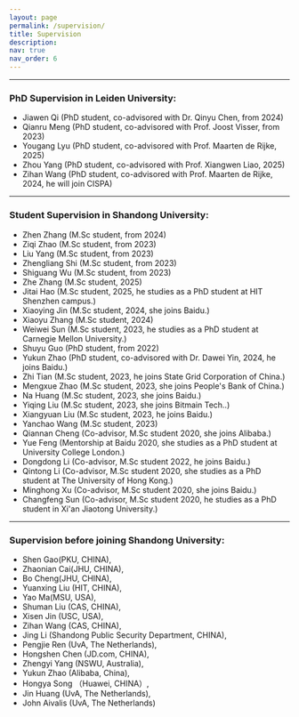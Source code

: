 ```yaml
---
layout: page
permalink: /supervision/
title: Supervision
description: 
nav: true
nav_order: 6
---
```


---

### PhD Supervision in Leiden University:
- Jiawen Qi (PhD student, co-advisored with Dr. Qinyu Chen, from 2024) 
- Qianru Meng (PhD student, co-advisored with Prof. Joost Visser, from 2023)  
- Yougang Lyu (PhD student, co-advisored with Prof. Maarten de Rijke, 2025)
- Zhou Yang (PhD student, co-advisored with Prof. Xiangwen Liao, 2025) 
- Zihan Wang (PhD student, co-advisored with Prof. Maarten de Rijke, 2024, he will join CISPA)

---

### Student Supervision in Shandong University:
- Zhen Zhang (M.Sc student, from 2024)
- Ziqi Zhao (M.Sc student, from 2023)  
- Liu Yang (M.Sc student, from 2023)  
- Zhengliang Shi (M.Sc student, from 2023)  
- Shiguang Wu (M.Sc student, from 2023)  
- Zhe Zhang (M.Sc student, 2025)  
- Jitai Hao (M.Sc student, 2025, he studies as a PhD student at HIT Shenzhen campus.)  
- Xiaoying Jin (M.Sc student, 2024, she joins Baidu.)  
- Xiaoyu Zhang (M.Sc student, 2024)  
- Weiwei Sun (M.Sc student, 2023, he studies as a PhD student at Carnegie Mellon University.)
- Shuyu Guo (PhD student, from 2022)  
- Yukun Zhao (PhD student, co-advisored with Dr. Dawei Yin, 2024, he joins Baidu.)  
- Zhi Tian (M.Sc student, 2023, he joins State Grid Corporation of China.)  
- Mengxue Zhao (M.Sc student, 2023, she joins People's Bank of China.)  
- Na Huang (M.Sc student, 2023, she joins Baidu.)  
- Yiqing Liu (M.Sc student, 2023, she joins Bitmain Tech..)  
- Xiangyuan Liu (M.Sc student, 2023, he joins Baidu.)
- Yanchao Wang (M.Sc student, 2023)  
- Qiannan Cheng (Co-advisor, M.Sc student 2020, she joins Alibaba.)  
- Yue Feng (Mentorship at Baidu 2020, she studies as a PhD student at University College London.)
- Dongdong Li (Co-advisor, M.Sc student 2022, he joins Baidu.)  
- Qintong Li (Co-advisor, M.Sc student 2020, she studies as a PhD student at The University of Hong Kong.)  
- Minghong Xu (Co-advisor, M.Sc student 2020, she joins Baidu.)  
- Changfeng Sun (Co-advisor, M.Sc student 2020, he studies as a PhD student in Xi'an Jiaotong University.)  

---

### Supervision before joining Shandong University:
- Shen Gao(PKU, CHINA),    
- Zhaonian Cai(JHU, CHINA),     
- Bo Cheng(JHU, CHINA),   
- Yuanxing Liu (HIT, CHINA),   
- Yao Ma(MSU, USA),   
- Shuman Liu (CAS, CHINA),   
- Xisen Jin (USC, USA),   
- Zihan Wang (CAS, CHINA),   
- Jing Li (Shandong Public Security Department, CHINA),   
- Pengjie Ren (UvA, The Netherlands),   
- Hongshen Chen (JD.com, CHINA),   
- Zhengyi Yang (NSWU, Australia),   
- Yukun Zhao (Alibaba, China),   
- Hongya Song （Huawei, CHINA）,   
- Jin Huang (UvA, The Netherlands),   
- John Aivalis (UvA, The Netherlands)  
